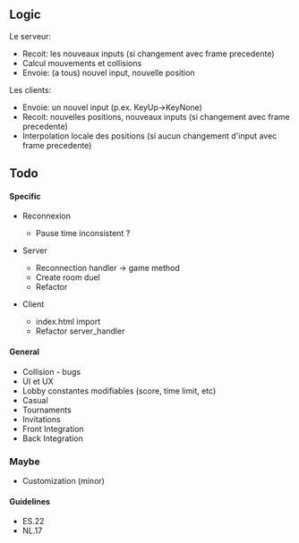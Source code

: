 ## Logic
Le serveur:
- Recoit: les nouveaux inputs (si changement avec frame precedente)
- Calcul mouvements et collisions
- Envoie: (a tous) nouvel input, nouvelle position
  
Les clients:
- Envoie: un nouvel input (p.ex. KeyUp->KeyNone)
- Recoit: nouvelles positions, nouveaux inputs (si changement avec frame precedente)
- Interpolation locale des positions (si aucun changement d'input avec frame precedente)

## Todo

#### Specific
- Reconnexion
  - Pause time inconsistent ?

- Server
  - Reconnection handler -> game method
  - Create room duel
  - Refactor

- Client
  - index.html import 
  - Refactor server_handler

#### General
- Collision - bugs
- UI et UX
- Lobby constantes modifiables (score, time limit, etc)
- Casual
- Tournaments
- Invitations
- Front Integration
- Back Integration

### Maybe
- Customization (minor)

#### Guidelines
- ES.22
- NL.17
